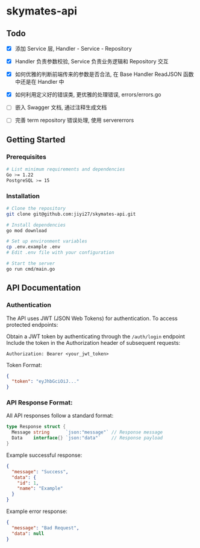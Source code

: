 # skymates-api


## Todo 

-[x] 添加 Service 层, Handler - Service - Repository

-[x] Handler 负责参数校验, Service 负责业务逻辑和 Repository 交互

-[x] 如何优雅的判断前端传来的参数是否合法, 在 Base Handler ReadJSON 函数中还是在 Handler 中

-[x] 如何利用定义好的错误类, 更优雅的处理错误, errors/errors.go

-[ ] 嵌入 Swagger 文档, 通过注释生成文档

-[ ] 完善 term repository 错误处理, 使用 servererrors

## Getting Started

### Prerequisites

```bash
# List minimum requirements and dependencies
Go >= 1.22
PostgreSQL >= 15
```

### Installation

```bash
# Clone the repository
git clone git@github.com:jiyi27/skymates-api.git

# Install dependencies
go mod download

# Set up environment variables
cp .env.example .env
# Edit .env file with your configuration

# Start the server
go run cmd/main.go
```

## API Documentation

### Authentication

The API uses JWT (JSON Web Tokens) for authentication. To access protected endpoints:

Obtain a JWT token by authenticating through the `/auth/login` endpoint
Include the token in the Authorization header of subsequent requests:

```
Authorization: Bearer <your_jwt_token>
```

Token Format:
```json
{
  "token": "eyJhbGciOiJ..."
}
```

### API Response Format:

All API responses follow a standard format:

```go
type Response struct {
  Message string      `json:"message"` // Response message
  Data    interface{} `json:"data"`    // Response payload
}
```

Example successful response:
```json
{
  "message": "Success",
  "data": {
    "id": 1,
    "name": "Example"
  }
}
```

Example error response:

```json
{
  "message": "Bad Request",
  "data": null
}
```


